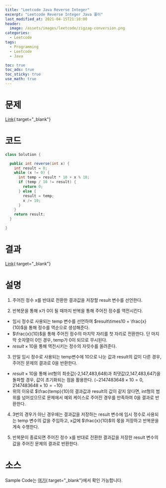```yaml
---
title: "Leetcode Java Reverse Integer"
excerpt: "Leetcode Reverse Integer Java 풀이"
last_modified_at: 2021-04-15T21:10:00
header:
  image: /assets/images/leetcode/zigzag-conversion.png
categories:
  - Leetcode
tags:
  - Programming
  - Leetcode
  - Java

toc: true
toc_ads: true
toc_sticky: true
use_math: true
---
```

# 문제
[Link](https://leetcode.com/problems/zigzag-conversion/){:target="_blank"}

# 코드
```java
class Solution {

  public int reverse(int x) {
    int result = 0;
    while (x != 0) {
      int temp = result * 10 + x % 10;
      if (temp / 10 != result) {
        return 0;
      } else {
        result = temp;
        x /= 10;
      }
    }
    return result;
  }

}
```

# 결과
[Link](https://leetcode.com/submissions/detail/480942023/){:target="_blank"}

# 설명
1. 주어진 정수 x를 반대로 전환한 결과값을 저장할 result 변수를 선언한다.

2. 반복문을 통해 x가 0이 될 때까지 반복을 통해 주어진 정수를 역전시킨다.
  - 임시 정수로 사용되는 temp 변수를 선언하여 $result\times10 + \frac{x}{10}$을 통해 정수를 역순으로 생성해준다.
  - $\frac{x}{10}$을 통해 주어진 정수의 마지막 자리를 첫 자리로 전환한다. 단 마지막 숫자열이 0인 경우, temp가 0이 되므로 무시된다.
  - $result\times10$을 통해 역전시키는 정수의 자릿수를 올려준다.

3. 만일 임시 정수로 사용되는 temp변수에 10으로 나눈 값과 result의 값이 다른 경우, 주어진 문제의 결과로 0을 반환한다.
  - $result\times10$을 통해 int형의 최솟값(-2,147,483,648)과 최댓값(2,147,483,647)을 돌파할 경우, 값이 초기화되는 점을 활용한다. ($-2147483648\times10{=}0$, $2147483648\times10{=}-10$)
  - 위의 이유로 $\frac{temp}{10}의 결과값과 result의 값이 같지 않다면, int형의 범위를 넘어섰으므로 문제에서 예외 케이스로 주어진 경우를 만족하여 0을 결과로 반환한다.

4. 3번의 경우가 아닌 경우에는 결과값을 저장하는 result 변수에 임시 정수로 사용되는 temp 변수의 값을 주입하고, x값에 $\frac{x}{10}$의 몫을 저장하고 반복문을 계속 수행한다.

5. 반복문이 종료되면 주어진 정수 x를 반대로 전환한 결과값을 저장한 result 변수의 값을 주어진 문제의 결과로 반환한다.
  

# 소스
Sample Code는 [여기](https://github.com/GracefulSoul/leetcode/blob/master/src/main/java/gracefulsoul/problems/ReverseInteger.java){:target="_blank"}에서 확인 가능합니다.